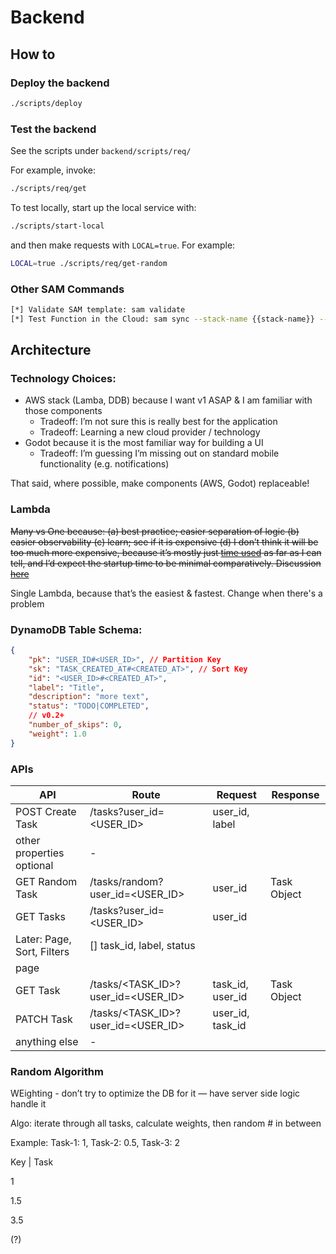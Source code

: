 # Backend

## How to
### Deploy the backend
```bash
./scripts/deploy
```

### Test the backend
See the scripts under `backend/scripts/req/`

For example, invoke:
```bash
./scripts/req/get
```

To test locally, start up the local service with:
```bash
./scripts/start-local
```
and then make requests with `LOCAL=true`. For example:
```bash
LOCAL=true ./scripts/req/get-random
```

### Other SAM Commands
```bash
[*] Validate SAM template: sam validate
[*] Test Function in the Cloud: sam sync --stack-name {{stack-name}} --watch
```


## Architecture

### Technology Choices:

- AWS stack (Lamba, DDB) because I want v1 ASAP & I am familiar with those components
    - Tradeoff: I’m not sure this is really best for the application
    - Tradeoff: Learning a new cloud provider / technology
- Godot because it is the most familiar way for building a UI
    - Tradeoff: I’m guessing I’m missing out on standard mobile functionality (e.g. notifications)

That said, where possible, make components (AWS, Godot) replaceable!

### Lambda

~~Many vs One because: (a) best practice; easier separation of logic (b) easier observability (c) learn; see if it is expensive (d) I don’t think it will be too much more expensive, because it’s mostly just [time used](https://aws.amazon.com/lambda/pricing/) as far as I can tell, and I’d expect the startup time to be minimal comparatively. Discussion [here](https://www.reddit.com/r/aws/comments/uctb3g/separate_lambdas_or_one_lambda/?share_id=7m-9LEMMq4l_pJ3_T88AV&utm_content=1&utm_medium=android_app&utm_name=androidcss&utm_source=share&utm_term=1)~~

Single Lambda, because that’s the easiest & fastest. Change when there's a problem

### DynamoDB Table Schema:

```json
{
	"pk": "USER_ID#<USER_ID>", // Partition Key
	"sk": "TASK_CREATED_AT#<CREATED_AT>", // Sort Key
	"id": "<USER_ID>#<CREATED_AT>",
	"label": "Title",
	"description": "more text",
	"status": "TODO|COMPLETED", 
	// v0.2+
	"number_of_skips": 0,
	"weight": 1.0
}
```

### APIs

| API | Route | Request | Response |
| --- | --- | --- | --- |
| POST Create Task | /tasks?user_id=<USER_ID> | user_id, label
other properties optional | - |
| GET Random Task | /tasks/random?user_id=<USER_ID> | user_id | Task Object |
| GET Tasks | /tasks?user_id=<USER_ID> | user_id
Later: Page, Sort, Filters | [] task_id, label, status
page |
| GET Task | /tasks/<TASK_ID>?user_id=<USER_ID> | task_id, user_id | Task Object |
| PATCH Task | /tasks/<TASK_ID>?user_id=<USER_ID> | user_id, task_id
anything else | - |

### Random Algorithm

WEighting - don’t try to optimize the DB for it — have server side logic handle it

Algo: iterate through all tasks, calculate weights, then random # in between

Example: Task-1: 1, Task-2: 0.5, Task-3: 2

Key | Task

1

1.5

3.5

(?)